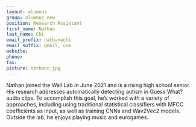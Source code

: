 ```yaml
---
layout: alumnus
group: alumnus_new
position: Research Assistant
first_name: Nathan
last_name: Chi
email_prefix: nathanachi
email_suffix: gmail, com
website:
phone:
fax:
picture: nathanc.jpg
---
```


Nathan joined the Wall Lab in June 2021 and is a rising high school senior. His research addresses automatically detecting autism in Guess What? audio clips. To accomplish this goal, he’s worked with a variety of approaches, including using traditional statistical classifiers with MFCC coefficients as input, as well as training CNNs and Wav2Vec2 models. Outside the lab, he enjoys playing music and eurogames.
